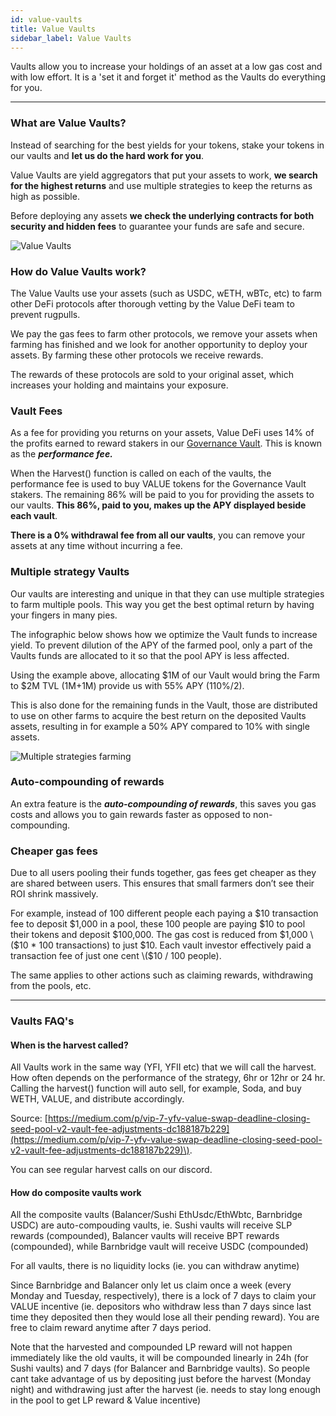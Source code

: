```yaml
---
id: value-vaults
title: Value Vaults
sidebar_label: Value Vaults
---
```


Vaults allow you to increase your holdings of an asset at a low gas cost and with low effort. It is a 'set it and forget it' method as the Vaults do everything for you.

---


### **What are Value Vaults?**

Instead of searching for the best yields for your tokens, stake your tokens in our vaults and **let us do the hard work for you**. 

Value Vaults are yield aggregators that put your assets to work, **we search for the highest returns** and use multiple strategies to keep the returns as high as possible.  

Before deploying any assets **we check the underlying contracts for both security and hidden fees** to guarantee your funds are safe and secure.

![Value Vaults](../img/value_vaults.png)

### **How do Value Vaults work?** 

The Value Vaults use your assets \(such as USDC, wETH, wBTc, etc\) to farm other DeFi protocols after thorough vetting by the Value DeFi team to prevent rugpulls. 

We pay the gas fees to farm other protocols, we remove your assets when farming has finished and we look for another opportunity to deploy your assets. By farming these other protocols we receive rewards.

The rewards of these protocols are sold to your original asset, which increases your holding and maintains your exposure.

### Vault Fees

As a fee for providing you returns on your assets, Value DeFi uses 14% of the profits earned to reward stakers in our [Governance Vault](./governance-vault). This is known as the _**performance fee.**_

When the Harvest\(\) function is called on each of the vaults, the performance fee is used to buy VALUE tokens for the Governance Vault stakers. The remaining 86% will be paid to you for providing the assets to our vaults. **This 86%, paid to you, makes up the APY displayed beside each vault**.  

**There is a 0% withdrawal fee from all our vaults**, you can remove your assets at any time without incurring a fee.

### Multiple strategy Vaults

Our vaults are interesting and unique in that they can use multiple strategies to farm multiple pools. This way you get the best optimal return by having your fingers in many pies.  
  
The infographic below shows how we optimize the Vault funds to increase yield. To prevent dilution of the APY of the farmed pool, only a part of the Vaults funds are allocated to it so that the pool APY is less affected. 

Using the example above, allocating $1M of our Vault would bring the Farm to $2M TVL \(1M+1M\) provide us with 55% APY \(110%/2\).

This is also done for the remaining funds in the Vault, those are distributed to use on other farms to acquire the best return on the deposited Vaults assets, resulting in for example a 50% APY compared to 10% with single assets.

![Multiple strategies farming](../img/multiple-strategies-farming.png)

### **Auto-compounding of rewards**

An extra feature is the _**auto-compounding of rewards**_, this saves you gas costs and allows you to gain rewards faster as opposed to non-compounding.

### Cheaper gas fees

Due to all users pooling their funds together, gas fees get cheaper as they are shared between users. This ensures that small farmers don’t see their ROI shrink massively.  
  
For example, instead of 100 different people each paying a $10 transaction fee to deposit $1,000 in a pool, these 100 people are paying $10 to pool their tokens and deposit $100,000. The gas cost is reduced from $1,000 \($10 \* 100 transactions\) to just $10. Each vault investor effectively paid a transaction fee of just one cent \($10 / 100 people\).  
  
The same applies to other actions such as claiming rewards, withdrawing from the pools, etc.  
****

### **Vaults FAQ's**

#### **When is the harvest called?** 

All Vaults work in the same way \(YFI, YFII etc\) that we will call the harvest.  
How often depends on the performance of the strategy, 6hr or 12hr or 24 hr.  Calling the harvest\(\) function will auto sell, for example, Soda, and buy WETH, VALUE, and distribute accordingly. 

Source: [https://medium.com/p/vip-7-yfv-value-swap-deadline-closing-seed-pool-v2-vault-fee-adjustments-dc188187b229](https://medium.com/p/vip-7-yfv-value-swap-deadline-closing-seed-pool-v2-vault-fee-adjustments-dc188187b229)\).

You can see regular harvest calls on our discord.

#### **How do composite vaults work**

All the composite vaults (Balancer/Sushi EthUsdc/EthWbtc, Barnbridge USDC) are auto-compouding vaults, 
ie. Sushi vaults will receive SLP rewards (compounded), Balancer vaults will receive BPT rewards (compounded),
while Barnbridge vault will receive USDC (compounded)

For all vaults, there is no liquidity locks (ie. you can withdraw anytime)

Since Barnbridge and Balancer only let us claim once a week (every Monday and Tuesday, respectively), there is a lock of 7 days to claim your VALUE incentive (ie. depositors who withdraw less than 7 days since last time they deposited then they would lose all their pending reward). You are free to claim reward anytime after 7 days period.

Note that the harvested and compounded LP reward will not happen immediately like the old vaults, it will be compounded linearly in 24h (for Sushi vaults) and 7 days (for Balancer and Barnbridge vaults). So people cant take advantage of us by depositing just before the harvest (Monday night) and withdrawing just after the harvest (ie. needs to stay long enough in the pool to get LP reward & Value incentive)
